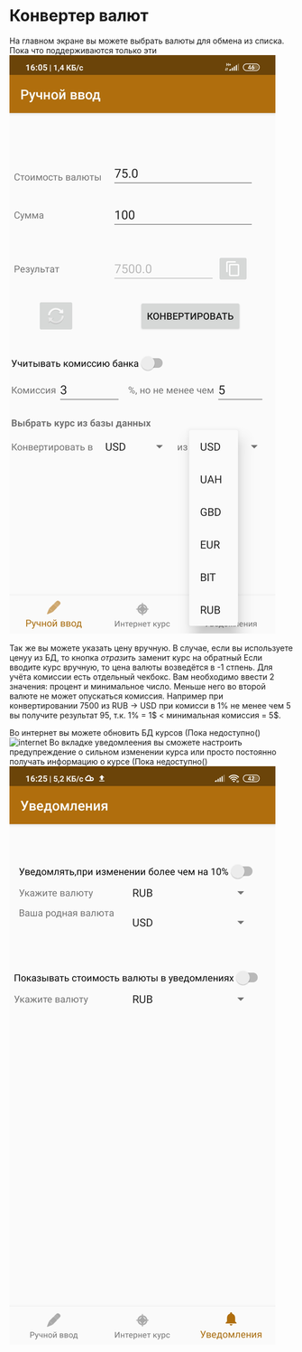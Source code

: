 Конвертер валют
======
На главном экране вы можете выбрать валюты для обмена из списка. Пока что поддерживаются только эти
![main](https://github.com/freQuensy23-coder/converter/blob/master/screenshorts/main.jpg)

Так же вы можете указать цену вручную. 
В случае, если вы используете ценуу из БД, то кнопка *отразить* заменит курс на обратный
Если вводите курс вручную, то цена валюты возведётся в -1 стпень.
Для учёта комиссии есть отдельный чекбокс. Вам необходимо ввести 2 значения: процент и минимальное число. Меньше него во второй валюте не может опускаться комиссия. Например при конвертировании 7500 из RUB -> USD при комисси в 1% не менее чем 5 вы получите результат 95, т.к. 1% = 1$ < минимальная комиссия = 5$.

Во интернет вы можете обновить БД курсов (Пока недоступно()
![internet](https://github.com/freQuensy23-coder/converter/blob/master/screenshorts/internet.jpg=200x100)
Во вкладке уведомлеения вы сможете настроить предупреждение о сильном изменении курса или просто постоянно получать информацию о курсе (Пока недоступно()
![noptify](https://github.com/freQuensy23-coder/converter/blob/master/screenshorts/notification.jpg)

